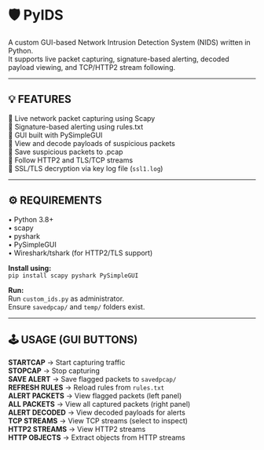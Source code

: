 # 🛡️ PyIDS  
A custom GUI-based Network Intrusion Detection System (NIDS) written in Python.  
It supports live packet capturing, signature-based alerting, decoded payload viewing, and TCP/HTTP2 stream following.

---

## 💡 FEATURES  
🔸 Live network packet capturing using Scapy  
🔸 Signature-based alerting using rules.txt  
🔸 GUI built with PySimpleGUI  
🔸 View and decode payloads of suspicious packets  
🔸 Save suspicious packets to .pcap  
🔸 Follow HTTP2 and TLS/TCP streams  
🔸 SSL/TLS decryption via key log file (`ssl1.log`)

---

## ⚙️ REQUIREMENTS  
• Python 3.8+  
• scapy  
• pyshark  
• PySimpleGUI  
• Wireshark/tshark (for HTTP2/TLS support)

**Install using:**  
`pip install scapy pyshark PySimpleGUI`  

**Run:**  
Run `custom_ids.py` as administrator.  
Ensure `savedpcap/` and `temp/` folders exist.

---

## 🕹️ USAGE (GUI BUTTONS)  
**STARTCAP** → Start capturing traffic  
**STOPCAP** → Stop capturing  
**SAVE ALERT** → Save flagged packets to `savedpcap/`  
**REFRESH RULES** → Reload rules from `rules.txt`  
**ALERT PACKETS** → View flagged packets (left panel)  
**ALL PACKETS** → View all captured packets (right panel)  
**ALERT DECODED** → View decoded payloads for alerts  
**TCP STREAMS** → View TCP streams (select to inspect)  
**HTTP2 STREAMS** → View HTTP2 streams  
**HTTP OBJECTS** → Extract objects from HTTP streams
